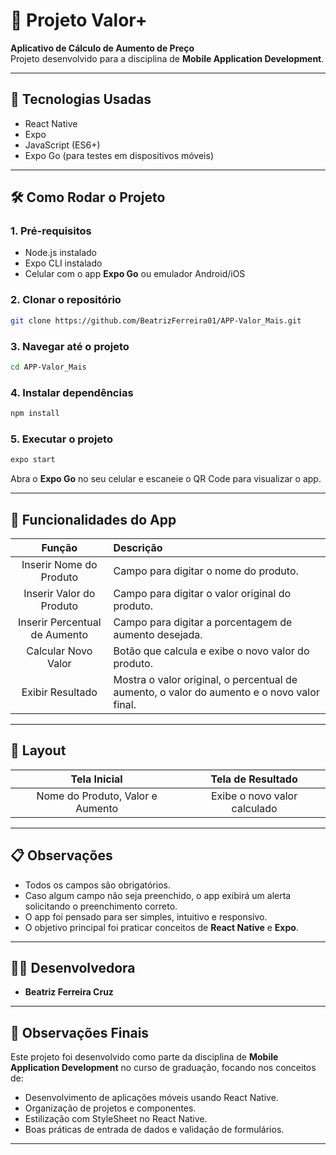 # 📄 Projeto Valor+

**Aplicativo de Cálculo de Aumento de Preço**  
Projeto desenvolvido para a disciplina de **Mobile Application Development**.

---

## 🚀 Tecnologias Usadas
- React Native
- Expo
- JavaScript (ES6+)
- Expo Go (para testes em dispositivos móveis)

---

## 🛠️ Como Rodar o Projeto

### 1. Pré-requisitos
- Node.js instalado
- Expo CLI instalado
- Celular com o app **Expo Go** ou emulador Android/iOS

### 2. Clonar o repositório
```bash
git clone https://github.com/BeatrizFerreira01/APP-Valor_Mais.git
```

### 3. Navegar até o projeto
```bash
cd APP-Valor_Mais
```

### 4. Instalar dependências
```bash
npm install
```

### 5. Executar o projeto
```bash
expo start
```

Abra o **Expo Go** no seu celular e escaneie o QR Code para visualizar o app.

---

## 📱 Funcionalidades do App

| Função | Descrição |
|:------:|:---------|
| Inserir Nome do Produto | Campo para digitar o nome do produto. |
| Inserir Valor do Produto | Campo para digitar o valor original do produto. |
| Inserir Percentual de Aumento | Campo para digitar a porcentagem de aumento desejada. |
| Calcular Novo Valor | Botão que calcula e exibe o novo valor do produto. |
| Exibir Resultado | Mostra o valor original, o percentual de aumento, o valor do aumento e o novo valor final. |

---

## 🎨 Layout

| Tela Inicial                  | Tela de Resultado              |
|:------------------------------:|:-------------------------------:|
| Nome do Produto, Valor e Aumento | Exibe o novo valor calculado |

---

## 📋 Observações

- Todos os campos são obrigatórios.
- Caso algum campo não seja preenchido, o app exibirá um alerta solicitando o preenchimento correto.
- O app foi pensado para ser simples, intuitivo e responsivo.
- O objetivo principal foi praticar conceitos de **React Native** e **Expo**.

---

## 👩‍💻 Desenvolvedora
- **Beatriz Ferreira Cruz**

---

## 📝 Observações Finais

Este projeto foi desenvolvido como parte da disciplina de **Mobile Application Development** no curso de graduação, focando nos conceitos de:
- Desenvolvimento de aplicações móveis usando React Native.
- Organização de projetos e componentes.
- Estilização com StyleSheet no React Native.
- Boas práticas de entrada de dados e validação de formulários.

---
